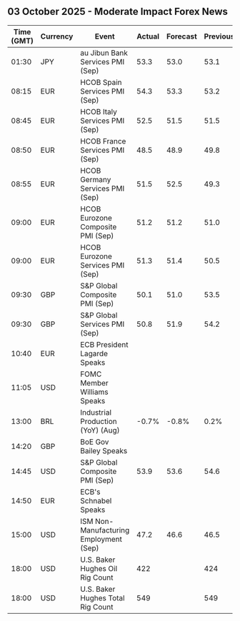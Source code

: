 ## 03 October 2025 - Moderate Impact Forex News

| Time (GMT) | Currency | Event | Actual | Forecast | Previous |
|------|----------|-------|--------|----------|----------|
| 01:30 | JPY | au Jibun Bank Services PMI (Sep) | 53.3 | 53.0 | 53.1 |
| 08:15 | EUR | HCOB Spain Services PMI (Sep) | 54.3 | 53.3 | 53.2 |
| 08:45 | EUR | HCOB Italy Services PMI (Sep) | 52.5 | 51.5 | 51.5 |
| 08:50 | EUR | HCOB France Services PMI (Sep) | 48.5 | 48.9 | 49.8 |
| 08:55 | EUR | HCOB Germany Services PMI (Sep) | 51.5 | 52.5 | 49.3 |
| 09:00 | EUR | HCOB Eurozone Composite PMI (Sep) | 51.2 | 51.2 | 51.0 |
| 09:00 | EUR | HCOB Eurozone Services PMI (Sep) | 51.3 | 51.4 | 50.5 |
| 09:30 | GBP | S&P Global Composite PMI (Sep) | 50.1 | 51.0 | 53.5 |
| 09:30 | GBP | S&P Global Services PMI (Sep) | 50.8 | 51.9 | 54.2 |
| 10:40 | EUR | ECB President Lagarde Speaks |  |  |  |
| 11:05 | USD | FOMC Member Williams Speaks |  |  |  |
| 13:00 | BRL | Industrial Production (YoY) (Aug) | -0.7% | -0.8% | 0.2% |
| 14:20 | GBP | BoE Gov Bailey Speaks |  |  |  |
| 14:45 | USD | S&P Global Composite PMI (Sep) | 53.9 | 53.6 | 54.6 |
| 14:50 | EUR | ECB's Schnabel Speaks |  |  |  |
| 15:00 | USD | ISM Non-Manufacturing Employment (Sep) | 47.2 | 46.6 | 46.5 |
| 18:00 | USD | U.S. Baker Hughes Oil Rig Count | 422 |  | 424 |
| 18:00 | USD | U.S. Baker Hughes Total Rig Count | 549 |  | 549 |
